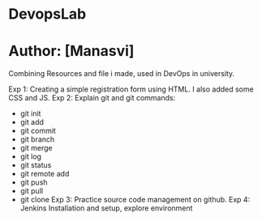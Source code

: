 # DevopsLab
# Author: [Manasvi]

Combining Resources and file i made, used in DevOps in university.

Exp 1: Creating a simple registration form using HTML. I also added some CSS and JS.
Exp 2: Explain git and git commands:
- git init
- git add
- git commit
- git branch
- git merge
- git log
- git status
- git remote add
- git push
- git pull
- git clone
Exp 3: Practice source code management on github.
Exp 4: Jenkins Installation and setup, explore environment 